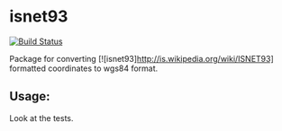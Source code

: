 isnet93
=======

[![Build Status](https://secure.travis-ci.org/StefanKjartansson/isnet93.png)](http://travis-ci.org/StefanKjartansson/isnet93)

Package for converting [![isnet93]http://is.wikipedia.org/wiki/ISNET93] formatted coordinates to wgs84 format.

## Usage:

Look at the tests.

